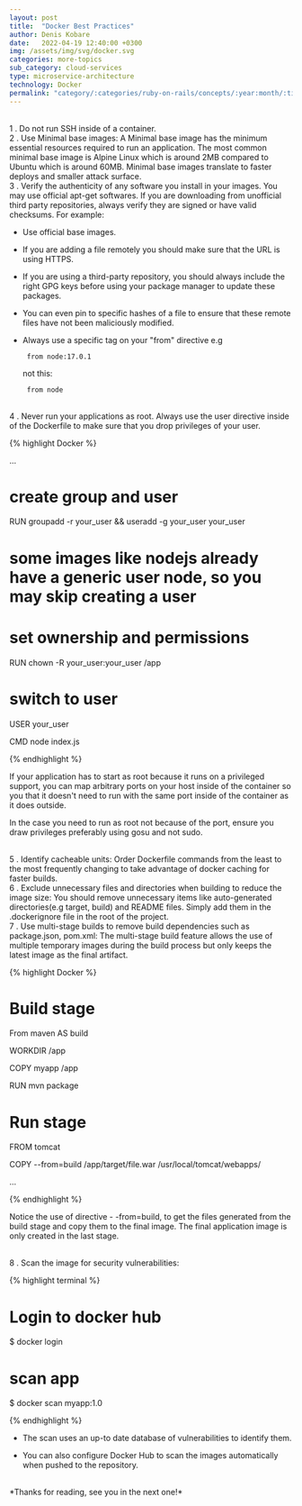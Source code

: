```yaml
---
layout: post
title:  "Docker Best Practices"
author: Denis Kobare
date:   2022-04-19 12:40:00 +0300
img: /assets/img/svg/docker.svg
categories: more-topics
sub_category: cloud-services
type: microservice-architecture
technology: Docker
permalink: "category/:categories/ruby-on-rails/concepts/:year:month/:title"
---
```



<br>
1 . Do not run SSH inside of a container.


<br>
2 . Use Minimal base images: A Minimal base image has the minimum essential resources required to run an application. The most common minimal base image is Alpine Linux which is around 2MB compared to Ubuntu which is around 60MB. Minimal base images translate to faster deploys and smaller attack surface.


<br>
3 . Verify the authenticity of any software you install in your images. You may use official apt-get softwares. If you are downloading from unofficial third party repositories, always verify they are signed or have valid checksums. For example:

 - Use official base images. 
 - If you are adding a file remotely you should make sure that the URL is using HTTPS.
 - If you are using a third-party repository, you should always include the right GPG keys before using your package manager to update these packages.
 - You can even pin to specific hashes of a file to ensure that these remote files have not been maliciously modified. 
 - Always use a specific tag on your "from" directive e.g 
       
        from node:17.0.1 
        
   not this: 
   
        from node


<br> 
4 . Never run your applications as root. Always use the user directive inside of the Dockerfile to make sure that you drop privileges of your user.

{% highlight Docker %}

...

# create group and user

RUN groupadd -r your_user && useradd -g your_user your_user

# some images like nodejs already have a generic user node, so you may skip creating a user


# set ownership and permissions

RUN chown -R your_user:your_user /app


# switch to user

USER your_user


CMD node index.js

{% endhighlight %}

If your application has to start as root because it runs on a privileged support, you can map arbitrary ports on your host inside of the container so you that it doesn't need to run with the same port inside of the container as it does outside.

In the case you need to run as root not because of the port, ensure you draw privileges preferably using gosu and not sudo. 


<br>
5 . Identify cacheable units: Order Dockerfile commands from the least to the most frequently changing to take advantage of docker caching for faster builds.


<br>
6 . Exclude unnecessary files and directories when building to reduce the image size: You should remove unnecessary items like auto-generated directories(e.g target, build) and README files. Simply add them in the .dockerignore file in the root of the project.


<br>
7 . Use multi-stage builds to remove build dependencies such as package.json, pom.xml: The multi-stage build feature allows the use of multiple temporary images during the build process but only keeps the latest image as the final artifact.

{% highlight Docker %}

# Build stage

From maven AS build

WORKDIR /app

COPY myapp /app

RUN mvn package


# Run stage

FROM tomcat

COPY --from=build /app/target/file.war /usr/local/tomcat/webapps/

...

{% endhighlight %}

Notice the use of directive - -from=build, to get the files generated from the build stage and copy them to the final image. The final application image is only created in the last stage.  

<br>
8 . Scan the image for security vulnerabilities:



{% highlight terminal %}

# Login to docker hub

$ docker login


# scan app

$ docker scan myapp:1.0

{% endhighlight %}

- The scan uses an up-to date database of vulnerabilities to identify them.

- You can also configure Docker Hub to scan the images automatically when pushed to the repository.


<br>
*Thanks for reading, see you in the next one!*
